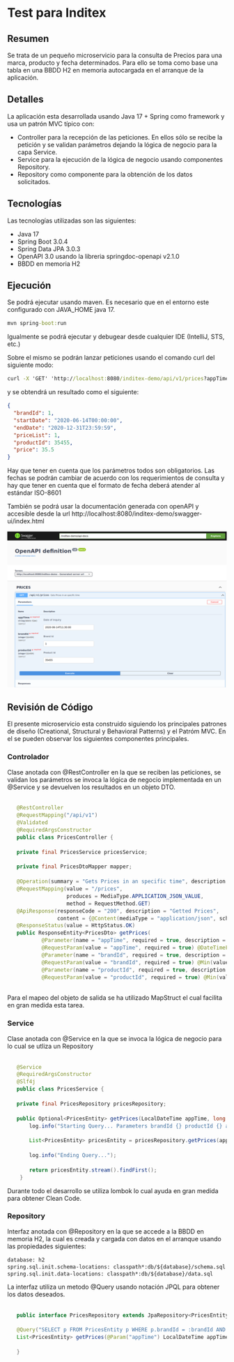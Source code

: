 # Test para Inditex

## Resumen
Se trata de un pequeño microservicio para la consulta de Precios para una marca, producto y fecha determinados. Para ello se toma como base una tabla en una BBDD H2 en memoria autocargada en el arranque de la aplicación.

## Detalles
La aplicación esta desarrollada usando Java 17 + Spring como framework y usa un patrón MVC típico con:

  - Controller para la recepción de las peticiones. En ellos sólo se recibe la petición y se validan parámetros dejando la lógica de negocio para la capa Service.
  - Service para la ejecución de la lógica de negocio usando componentes Repository.
  - Repository como componente para la obtención de los datos solicitados.

## Tecnologías
Las tecnologías utilizadas son las siguientes:

  - Java 17
  - Spring Boot 3.0.4
  - Spring Data JPA 3.0.3
  - OpenAPI 3.0 usando la libreria springdoc-openapi v2.1.0
  - BBDD en memoria H2
  
## Ejecución
Se podrá ejecutar usando maven. Es necesario que en el entorno este configurado con JAVA_HOME java 17.

```cmd
mvn spring-boot:run
```

Igualmente se podrá ejecutar y debugear desde cualquier IDE (IntelliJ, STS, etc.)

Sobre el mismo se podrán lanzar peticiones usando el comando curl del siguiente modo:
 
```cmd
curl -X 'GET' 'http://localhost:8080/inditex-demo/api/v1/prices?appTime=22020-06-14T11%3A30%3A00&brandId=1&productId=35455' -H 'accept: application/json'
```
y se obtendrá un resultado como el siguiente:

```json
{
  "brandId": 1,
  "startDate": "2020-06-14T00:00:00",
  "endDate": "2020-12-31T23:59:59",
  "priceList": 1,
  "productId": 35455,
  "price": 35.5
}
```

Hay que tener en cuenta que los parámetros todos son obligatorios. Las fechas se podrán cambiar de acuerdo con los requerimientos de consulta y hay que tener en cuenta que el formato de fecha deberá atender al estándar ISO-8601

También se podrá usar la documentación generada con openAPI y accesible desde la url http://localhost:8080/inditex-demo/swagger-ui/index.html

![](./docs/openapi.png "Swagger UI")

## Revisión de Código
El presente microservicio esta construido siguiendo los principales patrones de diseño (Creational, Structural y Behavioral Patterns) y el Patróm MVC. En el se pueden observar los siguientes componentes principales.

### Controlador
Clase anotada con @RestController en la que se reciben las peticiones, se validan los parámetros se invoca la lógica de negocio implementada en un @Service y se devuelven los resultados en un objeto DTO.

 ```java
 
	@RestController
	@RequestMapping("/api/v1")
	@Validated
	@RequiredArgsConstructor
	public class PricesController {

	private final PricesService pricesService;

	private final PricesDtoMapper mapper;

    @Operation(summary = "Gets Prices in an specific time", description = "", tags = {"PRICES"})
    @RequestMapping(value = "/prices",
                    produces = MediaType.APPLICATION_JSON_VALUE,
                    method = RequestMethod.GET)
    @ApiResponse(responseCode = "200", description = "Getted Prices",
                 content = {@Content(mediaType = "application/json", schema = @Schema(implementation = PricesDto.class))})
    @ResponseStatus(value = HttpStatus.OK)
    public ResponseEntity<PricesDto> getPrices(
            @Parameter(name = "appTime", required = true, description = "Date of inquiry in format yyyy-MM-dd'T'HH:mm:ss.SSSXXX (2000-10-31T01:30:00.000-05:00)" )
            @RequestParam(value = "appTime", required = true) @DateTimeFormat(iso = DateTimeFormat.ISO.DATE_TIME) LocalDateTime appTime,
	        @Parameter(name = "brandId", required = true, description = "Brand Id" )
	        @RequestParam(value = "brandId", required = true) @Min(value = 1, message = "Must be a positive Integer") long brandId,
            @Parameter(name = "productId", required = true, description = "Product Id")
            @RequestParam(value = "productId", required = true) @Min(value = 1, message = "Must be a positive Integer") long productId)  {
	
```

Para el mapeo del objeto de salida se ha utilizado MapStruct el cual facilita en gran medida esta tarea.

### Service
Clase anotada con @Service en la que se invoca la lógica de negocio para lo cual se utliza un Repository

 ```java
 
	@Service
	@RequiredArgsConstructor
	@Slf4j
	public class PricesService { 
	
	private final PricesRepository pricesRepository;

    public Optional<PricesEntity> getPrices(LocalDateTime appTime, long brandId, long productId)  {
    	log.info("Starting Query... Parameters brandId {} productId {} appTime {}.", brandId, productId, appTime);
    	
		List<PricesEntity> pricesEntity = pricesRepository.getPrices(appTime, brandId, productId);
		
    	log.info("Ending Query...");
    	
    	return pricesEntity.stream().findFirst();
     }

```

Durante todo el desarrollo se utiliza lombok lo cual ayuda en gran medida para obtener Clean Code.

### Repository
Interfaz anotada con @Repository en la que se accede a la BBDD en memoria H2, la cual es creada y cargada con datos en el arranque usando las propiedades siguientes:

```property
database: h2
spring.sql.init.schema-locations: classpath*:db/${database}/schema.sql
spring.sql.init.data-locations: classpath*:db/${database}/data.sql
```

La interfaz utiliza un metodo @Query usando notación JPQL para obtener los datos deseados.

 ```java
 
	public interface PricesRepository extends JpaRepository<PricesEntity, PricesEntityId>{

	@Query("SELECT p FROM PricesEntity p WHERE p.brandId = :brandId AND p.startDate <= :appTime AND p.endDate > :appTime AND p.productId = :productId order by p.priority desc")
	List<PricesEntity> getPrices(@Param("appTime") LocalDateTime appTime, @Param("brandId") long brandId, @Param("productId") long productId);

	}

```


 
